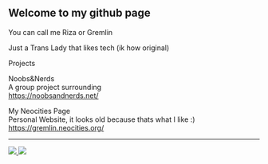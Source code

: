 ## Welcome to my github page

You can call me Riza or Gremlin

Just a Trans Lady that likes tech (ik how original)

Projects

Noobs&Nerds
<br>
A group project surrounding
<br>
https://noobsandnerds.net/

My Neocities Page
<br>
Personal Website, it looks old because thats what I like :)
<br>
https://gremlin.neocities.org/

---

<a href="https://www.youtube.com/@Gremlin982">
  <img src="https://img.shields.io/badge/YouTube-%23FF0000.svg?style=for-the-badge&logo=YouTube&logoColor=white" />
</a>

<a href="https://discord.gg/Rk9EuJkZ7z">
  <img src="https://dcbadge.vercel.app/api/server/Rk9EuJkZ7z" />
</a>
